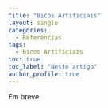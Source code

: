 ```yaml
---
title: "Bicos Artificiais"
layout: single
categories:
  - Referências
tags:
  - Bicos Artificiais
toc: true
toc_label: "Neste artigo"
author_profile: true
---
```

Em breve.